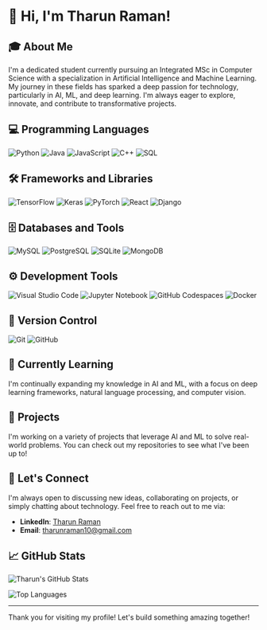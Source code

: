 # 👋 Hi, I'm Tharun Raman!

## 🎓 About Me
I'm a dedicated student currently pursuing an Integrated MSc in Computer Science with a specialization in Artificial Intelligence and Machine Learning. My journey in these fields has sparked a deep passion for technology, particularly in AI, ML, and deep learning. I'm always eager to explore, innovate, and contribute to transformative projects.

## 💻 Programming Languages
![Python](https://img.shields.io/badge/-Python-3776AB?style=flat-square&logo=python&logoColor=white)
![Java](https://img.shields.io/badge/-Java-007396?style=flat-square&logo=java&logoColor=white)
![JavaScript](https://img.shields.io/badge/-JavaScript-F7DF1E?style=flat-square&logo=javascript&logoColor=black)
![C++](https://img.shields.io/badge/-C++-00599C?style=flat-square&logo=c%2B%2B&logoColor=white)
![SQL](https://img.shields.io/badge/-SQL-4479A1?style=flat-square&logo=mysql&logoColor=white)

## 🛠️ Frameworks and Libraries
![TensorFlow](https://img.shields.io/badge/-TensorFlow-FF6F00?style=flat-square&logo=tensorflow&logoColor=white)
![Keras](https://img.shields.io/badge/-Keras-D00000?style=flat-square&logo=keras&logoColor=white)
![PyTorch](https://img.shields.io/badge/-PyTorch-EE4C2C?style=flat-square&logo=pytorch&logoColor=white)
![React](https://img.shields.io/badge/-React-61DAFB?style=flat-square&logo=react&logoColor=black)
![Django](https://img.shields.io/badge/-Django-092E20?style=flat-square&logo=django&logoColor=white)

## 🗄️ Databases and Tools
![MySQL](https://img.shields.io/badge/-MySQL-4479A1?style=flat-square&logo=mysql&logoColor=white)
![PostgreSQL](https://img.shields.io/badge/-PostgreSQL-336791?style=flat-square&logo=postgresql&logoColor=white)
![SQLite](https://img.shields.io/badge/-SQLite-003B57?style=flat-square&logo=sqlite&logoColor=white)
![MongoDB](https://img.shields.io/badge/-MongoDB-47A248?style=flat-square&logo=mongodb&logoColor=white)

## ⚙️ Development Tools
![Visual Studio Code](https://img.shields.io/badge/-VS%20Code-007ACC?style=flat-square&logo=visual-studio-code&logoColor=white)
![Jupyter Notebook](https://img.shields.io/badge/-Jupyter%20Notebook-F37626?style=flat-square&logo=jupyter&logoColor=white)
![GitHub Codespaces](https://img.shields.io/badge/-GitHub%20Codespaces-181717?style=flat-square&logo=github&logoColor=white)
![Docker](https://img.shields.io/badge/-Docker-2496ED?style=flat-square&logo=docker&logoColor=white)

## 📝 Version Control
![Git](https://img.shields.io/badge/-Git-F05032?style=flat-square&logo=git&logoColor=white)
![GitHub](https://img.shields.io/badge/-GitHub-181717?style=flat-square&logo=github&logoColor=white)

## 🌱 Currently Learning
I'm continually expanding my knowledge in AI and ML, with a focus on deep learning frameworks, natural language processing, and computer vision.

## 🚀 Projects
I'm working on a variety of projects that leverage AI and ML to solve real-world problems. You can check out my repositories to see what I've been up to!

## 💬 Let's Connect
I'm always open to discussing new ideas, collaborating on projects, or simply chatting about technology. Feel free to reach out to me via:

- **LinkedIn**: [Tharun Raman](https://www.linkedin.com/in/tharunraman?utm_source=share&utm_campaign=share_via&utm_content=profile&utm_medium=ios_app)
- **Email**: [tharunraman10@gmail.com](mailto:tharunraman10@gmail.com)

## 📈 GitHub Stats
![Tharun's GitHub Stats](https://github-readme-stats.vercel.app/api?username=tharun977&show_icons=true&theme=radical)

![Top Languages](https://github-readme-stats.vercel.app/api/top-langs/?username=your-github-username&layout=compact&theme=radical)

---

Thank you for visiting my profile! Let's build something amazing together!
